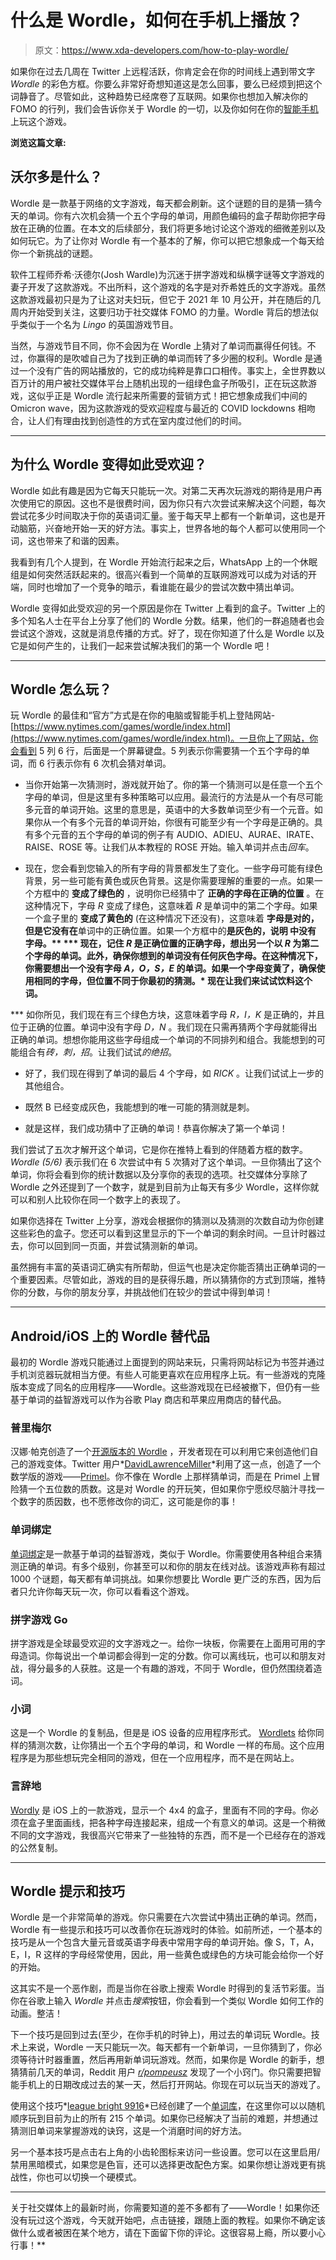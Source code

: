 # 什么是 Wordle，如何在手机上播放？

> 原文：<https://www.xda-developers.com/how-to-play-wordle/>

如果你在过去几周在 Twitter 上远程活跃，你肯定会在你的时间线上遇到带文字 *Wordle* 的彩色方框。你要么非常好奇想知道这是怎么回事，要么已经烦到把这个词静音了。尽管如此，这种趋势已经席卷了互联网。如果你也想加入解决你的 FOMO 的行列，我们会告诉你关于 Wordle 的一切，以及你如何在你的[智能手机](https://www.xda-developers.com/best-phones/)上玩这个游戏。

**浏览这篇文章:**

## 沃尔多是什么？

Wordle 是一款基于网络的文字游戏，每天都会刷新。这个谜题的目的是猜一猜今天的单词。你有六次机会猜一个五个字母的单词，用颜色编码的盒子帮助你把字母放在正确的位置。在本文的后续部分，我们将更多地讨论这个游戏的细微差别以及如何玩它。为了让你对 Wordle 有一个基本的了解，你可以把它想象成一个每天给你一个新挑战的谜题。

软件工程师乔希·沃德尔(Josh Wardle)为沉迷于拼字游戏和纵横字谜等文字游戏的妻子开发了这款游戏。不出所料，这个游戏的名字是对乔希姓氏的文字游戏。虽然这款游戏最初只是为了让这对夫妇玩，但它于 2021 年 10 月公开，并在随后的几周内开始受到关注，这要归功于社交媒体 FOMO 的力量。Wordle 背后的想法似乎类似于一个名为 *Lingo* 的英国游戏节目。

当然，与游戏节目不同，你不会因为在 Wordle 上猜对了单词而赢得任何钱。不过，你赢得的是吹嘘自己为了找到正确的单词而转了多少圈的权利。Wordle 是通过一个没有广告的网站播放的，它的成功纯粹是靠口口相传。事实上，全世界数以百万计的用户被社交媒体平台上随机出现的一组绿色盒子所吸引，正在玩这款游戏，这似乎正是 Wordle 流行起来所需要的营销方式！把它想象成我们中间的 Omicron wave，因为这款游戏的受欢迎程度与最近的 COVID lockdowns 相吻合，让人们有理由找到创造性的方式在室内度过他们的时间。

* * *

## 为什么 Wordle 变得如此受欢迎？

Wordle 如此有趣是因为它每天只能玩一次。对第二天再次玩游戏的期待是用户再次使用它的原因。这也不是很费时间，因为你只有六次尝试来解决这个问题，每次尝试花多少时间取决于你的英语词汇量。鉴于每天早上都有一个新单词，这也是开动脑筋，兴奋地开始一天的好方法。事实上，世界各地的每个人都可以使用同一个词，这也带来了和谐的因素。

我看到有几个人提到，在 Wordle 开始流行起来之后，WhatsApp 上的一个休眠组是如何突然活跃起来的。很高兴看到一个简单的互联网游戏可以成为对话的开端，同时也增加了一个竞争的暗示，看谁能在最少的尝试次数中猜出单词。

Wordle 变得如此受欢迎的另一个原因是你在 Twitter 上看到的盒子。Twitter 上的多个知名人士在平台上分享了他们的 Wordle 分数。结果，他们的一群追随者也会尝试这个游戏，这就是消息传播的方式。好了，现在你知道了什么是 Wordle 以及它是如何产生的，让我们一起来尝试解决我们的第一个 Wordle 吧！

* * *

## Wordle 怎么玩？

玩 Wordle 的最佳和“官方”方式是在你的电脑或智能手机上登陆网站-[https://www.nytimes.com/games/wordle/index.html](https://www.nytimes.com/games/wordle/index.html)。一旦你上了网站，你会看到 5 列 6 行，后面是一个屏幕键盘。5 列表示你需要猜一个五个字母的单词，而 6 行表示你有 6 次机会猜对单词。

*   当你开始第一次猜测时，游戏就开始了。你的第一个猜测可以是任意一个五个字母的单词，但是这里有多种策略可以应用。最流行的方法是从一个有尽可能多元音的单词开始。这里的意思是，英语中的大多数单词至少有一个元音。如果你从一个有多个元音的单词开始，你很有可能至少有一个字母是正确的。具有多个元音的五个字母的单词的例子有 AUDIO、ADIEU、AURAE、IRATE、RAISE、ROSE 等。让我们从本教程的 ROSE 开始。输入单词并点击*回车*。

*   现在，您会看到您输入的所有字母的背景都发生了变化。一些字母可能有绿色背景，另一些可能有黄色或灰色背景。这是你需要理解的重要的一点。如果一个方框中的 **变成了绿色的** ，说明你已经猜中了 **正确的字母在正确的位置** 。在这种情况下，字母 *R* 变成了绿色，这意味着 *R* 是单词中的第二个字母。如果一个盒子里的 **变成了黄色的** (在这种情况下还没有)，这意味着 **字母是对的，但是它没有在**单词中的正确位置。如果一个方框中的**是灰色的，说明 中没有 **字母。****
***   现在，记住 *R* 是正确位置的正确字母，想出另一个以 *R* 为第二个字母的单词。此外，确保你想到的单词没有任何灰色字母。在这种情况下，你需要想出一个没有字母 *A，O，S，E* 的单词。如果一个字母变黄了，确保使用相同的字母，但位置不同于你最初的猜测。*   现在让我们来试试饮料这个词。**

 ***   如你所见，我们现在有三个绿色方块，这意味着字母 *R，I，K* 是正确的，并且位于正确的位置。单词中没有字母 *D，N* 。我们现在只需再猜两个字母就能得出正确的单词。想想你能用这些字母组成一个单词的不同排列和组合。我能想到的可能组合有*砖，刺，招*。让我们试试*的绝招*。

*   好了，我们现在得到了单词的最后 4 个字母，如 *RICK* 。让我们试试上一步的其他组合。

*   既然 B 已经变成灰色，我能想到的唯一可能的猜测就是刺。

*   就是这样，我们成功猜中了正确的单词！恭喜你解决了第一个单词！

我们尝试了五次才解开这个单词，它是你在推特上看到的伴随着方框的数字。 *Wordle (5/6)* 表示我们在 6 次尝试中有 5 次猜对了这个单词。一旦你猜出了这个单词，你将会看到你的统计数据以及分享你的表现的选项。社交媒体分享除了 Wordle 之外还提到了一个数字，就是到目前为止每天有多少 Wordle，这样你就可以和别人比较你在同一个数字上的表现了。

如果你选择在 Twitter 上分享，游戏会根据你的猜测以及猜测的次数自动为你创建这些彩色的盒子。您还可以看到这里显示的下一个单词的剩余时间。一旦计时器过去，你可以回到同一页面，并尝试猜测新的单词。

虽然拥有丰富的英语词汇确实有所帮助，但运气也是决定你能否猜出正确单词的一个重要因素。尽管如此，游戏的目的是获得乐趣，所以猜猜你的方式到顶端，推特你的分数，与你的朋友分享，并挑战他们在较少的尝试中得到单词！

* * *

## Android/iOS 上的 Wordle 替代品

最初的 Wordle 游戏只能通过上面提到的网站来玩，只需将网站标记为书签并通过手机浏览器玩就相当方便。有些人可能更喜欢在应用程序上玩。有一些游戏的克隆版本变成了同名的应用程序——Wordle。这些游戏现在已经被撤下，但仍有一些基于单词的益智游戏可以作为谷歌 Play 商店和苹果应用商店的替代品。

### 普里梅尔

汉娜·帕克创造了一个[开源版本的 Wordle](https://github.com/hannahcode/wordle) ，开发者现在可以利用它来创造他们自己的游戏变体。Twitter 用户*[DavidLawrenceMiller](https://twitter.com/millerdl/status/1484286518005051394?s=20)*利用了这一点，创造了一个数学版的游戏——[Primel](https://converged.yt/primel/)。你不像在 Wordle 上那样猜单词，而是在 Primel 上冒险猜一个五位数的质数。这是对 Wordle 的开玩笑，但如果你宁愿绞尽脑汁寻找一个数字的质因数，也不愿修改你的词汇，这可能是你的事！

### 单词绑定

[单词绑定](https://play.google.com/store/apps/details?id=com.matchasaucellc.word.hound.android)是一款基于单词的益智游戏，类似于 Wordle。你需要使用各种组合来猜测正确的单词。有多个级别，你甚至可以和你的朋友在线对战。该游戏声称有超过 1000 个谜题，每天都有单词挑战。如果你想要比 Wordle 更广泛的东西，因为后者只允许你每天玩一次，你可以看看这个游戏。

### 拼字游戏 Go

拼字游戏是全球最受欢迎的文字游戏之一。给你一块板，你需要在上面用可用的字母造词。你每说出一个单词都会得到一定的分数。你可以离线玩，也可以和朋友对战，得分最多的人获胜。这是一个有趣的游戏，不同于 Wordle，但仍然围绕着造词。

### 小词

这是一个 Wordle 的复制品，但是是 iOS 设备的应用程序形式。 [Wordlets](https://apps.apple.com/in/app/wordlets/id1604429350) 给你同样的猜测次数，让你猜出一个五个字母的单词，和 Wordle 一样的布局。这个应用程序是为那些想玩完全相同的游戏，但在一个应用程序，而不是在网站上。

### 言辞地

[Wordly](https://apps.apple.com/in/app/wordly/id458818872) 是 iOS 上的一款游戏，显示一个 4x4 的盒子，里面有不同的字母。你必须在盒子里面画线，把各种字母连接起来，组成一个有意义的单词。这是一个稍微不同的文字游戏，我很高兴它带来了一些独特的东西，而不是一个已经存在的游戏的公然复制。

* * *

## Wordle 提示和技巧

Wordle 是一个非常简单的游戏。你只需要在六次尝试中猜出正确的单词。然而，Wordle 有一些提示和技巧可以改善你在玩游戏时的体验。如前所述，一个基本的技巧是从一个包含大量元音或英语字母表中常用字母的单词开始。像 S，T，A，E，I，R 这样的字母经常使用，因此，用一些黄色或绿色的方块可能会给你一个好的开始。

这其实不是一个恶作剧，而是当你在谷歌上搜索 Wordle 时得到的复活节彩蛋。当你在谷歌上输入 *Wordle* 并点击*搜索*按钮，你会看到一个类似 Wordle 如何工作的动画。整洁！

下一个技巧是回到过去(至少，在你手机的时钟上)，用过去的单词玩 Wordle。技术上来说，Wordle 一天只能玩一次。每天都有一个新单词，一旦你猜到了，你必须等待计时器重置，然后再用新单词玩游戏。然而，如果你是 Wordle 的新手，想猜猜前几天的单词，Reddit 用户 *[r/pompeusz](https://www.reddit.com/r/wordlegame/comments/rxeg1f/you_can_play_previous_words_in_wordle/)* 发现了一个小窍门。你只需要把智能手机上的日期改成过去的某一天，然后打开网站。你现在可以玩当天的游戏了。

使用这个技巧*[league bright 9916](https://www.reddit.com/user/LeagueBright9916/)*已经创建了一个[单词库](https://metzger.media/games/wordle-archive/?levels=select)，在这里你可以以随机顺序玩到目前为止的所有 215 个单词。如果你已经解决了当前的难题，并想通过猜测旧单词来掌握游戏的诀窍，这是一个消磨时间的好方法。

另一个基本技巧是点击右上角的小齿轮图标来访问一些设置。您可以在这里启用/禁用黑暗模式，如果您是色盲，还可以选择更改配色方案。如果你想让游戏更有挑战性，你也可以切换一个硬模式。

* * *

关于社交媒体上的最新时尚，你需要知道的差不多都有了——Wordle！如果你还没有玩过这个游戏，今天就开始吧，点击链接，跟随上面的教程。如果你不确定该做什么或者被困在某个地方，请在下面留下你的评论。这很容易上瘾，所以要小心行事！**